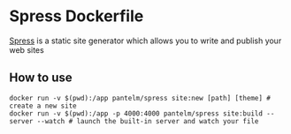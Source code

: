 Spress Dockerfile
=================

[Spress](http://spress.yosymfony.com/) is a static site generator which allows you to write and publish your web sites

How to use
----------

```
docker run -v $(pwd):/app pantelm/spress site:new [path] [theme] # create a new site
docker run -v $(pwd):/app -p 4000:4000 pantelm/spress site:build --server --watch # launch the built-in server and watch your file
```
